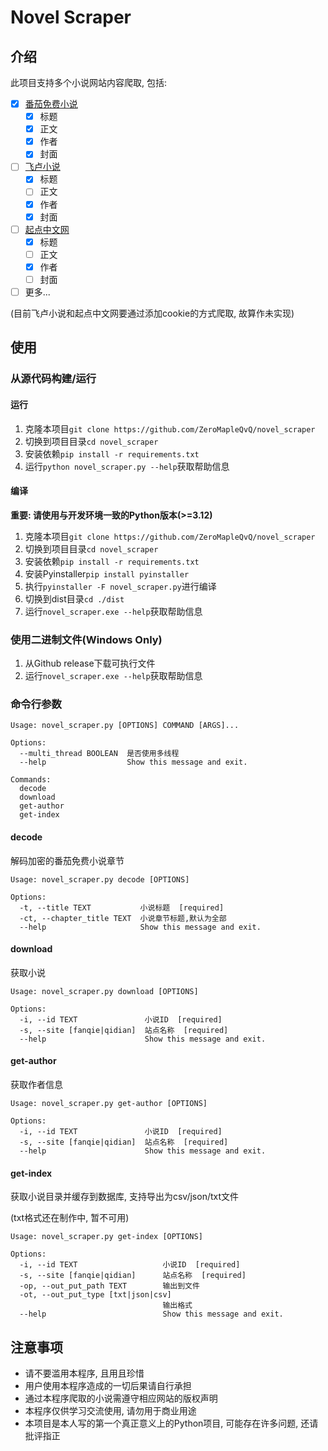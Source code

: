 # Novel Scraper

## 介绍

此项目支持多个小说网站内容爬取, 包括:
- [x] [番茄免费小说](https://fanqienovel.com "番茄免费小说")
    - [x] 标题
    - [x] 正文
    - [x] 作者
    - [x] 封面
- [ ] [飞卢小说](https://faloo.com "飞卢小说")
    - [x] 标题
    - [ ] 正文
    - [x] 作者
    - [x] 封面
- [ ] [起点中文网](https://qidian.com "起点中文网")
    - [x] 标题
    - [ ] 正文
    - [x] 作者
    - [ ] 封面
- [ ] 更多...

(目前飞卢小说和起点中文网要通过添加cookie的方式爬取, 故算作未实现)

## 使用

### 从源代码构建/运行

#### 运行
1. 克隆本项目`git clone https://github.com/ZeroMapleQvQ/novel_scraper`
2. 切换到项目目录`cd novel_scraper`
3. 安装依赖`pip install -r requirements.txt`
4. 运行`python novel_scraper.py --help`获取帮助信息

#### 编译
**重要: 请使用与开发环境一致的Python版本(>=3.12)**

1. 克隆本项目`git clone https://github.com/ZeroMapleQvQ/novel_scraper`
2. 切换到项目目录`cd novel_scraper`
3. 安装依赖`pip install -r requirements.txt`
4. 安装Pyinstaller`pip install pyinstaller`
5. 执行`pyinstaller -F novel_scraper.py`进行编译
6. 切换到dist目录`cd ./dist`
7. 运行`novel_scraper.exe --help`获取帮助信息

### 使用二进制文件(Windows Only)
1. 从Github release下载可执行文件
2. 运行`novel_scraper.exe --help`获取帮助信息

### 命令行参数
```
Usage: novel_scraper.py [OPTIONS] COMMAND [ARGS]...

Options:
  --multi_thread BOOLEAN  是否使用多线程
  --help                  Show this message and exit.

Commands:
  decode
  download
  get-author
  get-index
```
#### decode
解码加密的番茄免费小说章节
```
Usage: novel_scraper.py decode [OPTIONS]

Options:
  -t, --title TEXT           小说标题  [required]
  -ct, --chapter_title TEXT  小说章节标题,默认为全部
  --help                     Show this message and exit.
```

#### download
获取小说
```
Usage: novel_scraper.py download [OPTIONS]

Options:
  -i, --id TEXT               小说ID  [required]
  -s, --site [fanqie|qidian]  站点名称  [required]
  --help                      Show this message and exit.
```

#### get-author
获取作者信息
```
Usage: novel_scraper.py get-author [OPTIONS]

Options:
  -i, --id TEXT               小说ID  [required]
  -s, --site [fanqie|qidian]  站点名称  [required]
  --help                      Show this message and exit.
```

#### get-index
获取小说目录并缓存到数据库, 支持导出为csv/json/txt文件

(txt格式还在制作中, 暂不可用)
```
Usage: novel_scraper.py get-index [OPTIONS]

Options:
  -i, --id TEXT                   小说ID  [required]
  -s, --site [fanqie|qidian]      站点名称  [required]
  -op, --out_put_path TEXT        输出到文件
  -ot, --out_put_type [txt|json|csv]
                                  输出格式
  --help                          Show this message and exit.
```

## 注意事项
- 请不要滥用本程序, 且用且珍惜
- 用户使用本程序造成的一切后果请自行承担
- 通过本程序爬取的小说需遵守相应网站的版权声明
- 本程序仅供学习交流使用, 请勿用于商业用途
- 本项目是本人写的第一个真正意义上的Python项目, 可能存在许多问题, 还请批评指正